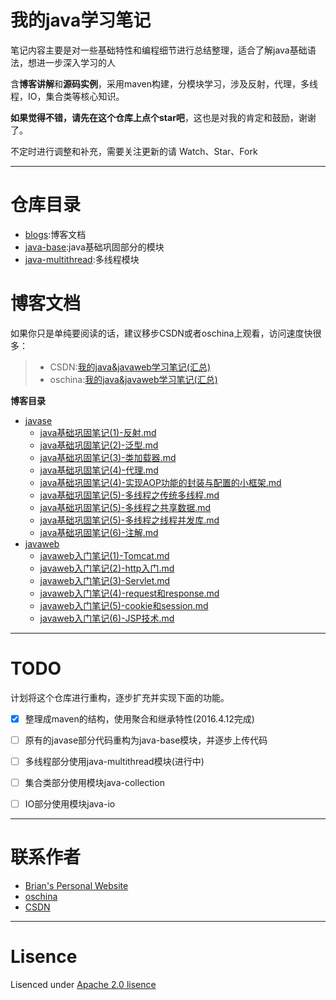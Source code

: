 # 我的java学习笔记

笔记内容主要是对一些基础特性和编程细节进行总结整理，适合了解java基础语法，想进一步深入学习的人

含**博客讲解**和**源码实例**，采用maven构建，分模块学习，涉及反射，代理，多线程，IO，集合类等核心知识。

**如果觉得不错，请先在这个仓库上点个star吧**，这也是对我的肯定和鼓励，谢谢了。

不定时进行调整和补充，需要关注更新的请 Watch、Star、Fork


-----

# 仓库目录

- [blogs](/blogs):博客文档
- [java-base](/java-base):java基础巩固部分的模块
- [java-multithread](/java-multithread):多线程模块



# 博客文档

如果你只是单纯要阅读的话，建议移步CSDN或者oschina上观看，访问速度快很多：

>* CSDN:[我的java&javaweb学习笔记(汇总)](http://blog.csdn.net/h3243212/article/details/50659471)
>* oschina:[我的java&javaweb学习笔记(汇总)](http://my.oschina.net/brianway/blog/614355)


**博客目录**

- [javase](/blogs/javase)
  - [java基础巩固笔记(1)-反射.md](/blogs/javase/java基础巩固笔记(1)-反射.md)
  - [java基础巩固笔记(2)-泛型.md](/blogs/javase/java基础巩固笔记(2)-泛型.md)
  - [java基础巩固笔记(3)-类加载器.md](/blogs/javase/java基础巩固笔记(3)-类加载器.md)
  - [java基础巩固笔记(4)-代理.md](/blogs/javase/java基础巩固笔记(4)-代理.md)
  - [java基础巩固笔记(4)-实现AOP功能的封装与配置的小框架.md](/blogs/javase/java基础巩固笔记(4)-实现AOP功能的封装与配置的小框架.md)
  - [java基础巩固笔记(5)-多线程之传统多线程.md](/blogs/javase/java基础巩固笔记(5)-多线程之传统多线程.md)
  - [java基础巩固笔记(5)-多线程之共享数据.md](/blogs/javase/java基础巩固笔记(5)-多线程之共享数据.md)
  - [java基础巩固笔记(5)-多线程之线程并发库.md](/blogs/javase/java基础巩固笔记(5)-多线程之线程并发库.md)
  - [java基础巩固笔记(6)-注解.md](/blogs/javase/java基础巩固笔记(6)-注解.md)
- [javaweb](/blogs/javaweb)
  - [javaweb入门笔记(1)-Tomcat.md](/blogs/javaweb/javaweb入门笔记(1)-Tomcat.md)
  - [javaweb入门笔记(2)-http入门.md](/blogs/javaweb/javaweb入门笔记(2)-http入门.md)
  - [javaweb入门笔记(3)-Servlet.md](/blogs/javaweb/javaweb入门笔记(3)-Servlet.md)
  - [javaweb入门笔记(4)-request和response.md](/blogs/javaweb/javaweb入门笔记(4)-request和response.md)
  - [javaweb入门笔记(5)-cookie和session.md](/blogs/javaweb/javaweb入门笔记(5)-cookie和session.md)
  - [javaweb入门笔记(6)-JSP技术.md](/blogs/javaweb/javaweb入门笔记(6)-JSP技术.md)

  
-----	


# TODO

计划将这个仓库进行重构，逐步扩充并实现下面的功能。

* [x] 整理成maven的结构，使用聚合和继承特性(2016.4.12完成)
* [ ] 原有的javase部分代码重构为java-base模块，并逐步上传代码
* [ ] 多线程部分使用java-multithread模块(进行中)
* [ ] 集合类部分使用模块java-collection
* [ ] IO部分使用模块java-io

	

-----

# 联系作者

- [Brian's Personal Website](http://brianway.github.io/)
- [oschina](http://my.oschina.net/brianway)
- [CSDN](http://blog.csdn.net/h3243212/)


-----

# Lisence

Lisenced under [Apache 2.0 lisence](http://opensource.org/licenses/Apache-2.0)
